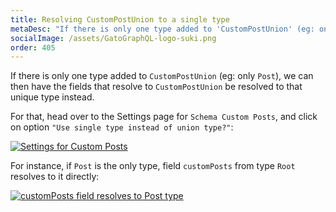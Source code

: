 ```yaml
---
title: Resolving CustomPostUnion to a single type
metaDesc: "If there is only one type added to 'CustomPostUnion' (eg: only 'Post'), we can then have the fields that resolve to 'CustomPostUnion' be resolved to that unique type instead."
socialImage: /assets/GatoGraphQL-logo-suki.png
order: 405
---
```


If there is only one type added to `CustomPostUnion` (eg: only `Post`), we can then have the fields that resolve to `CustomPostUnion` be resolved to that unique type instead.

For that, head over to the Settings page for `Schema Custom Posts`, and click on option `"Use single type instead of union type?"`:

<div class="img-width-1024" markdown=1>

<a href="/assets/guides/upstream/settings-customposts-single-type.png" target="_blank">![Settings for Custom Posts](/assets/guides/upstream/settings-customposts-single-type.png "Settings for Custom Posts")</a>

</div>

For instance, if `Post` is the only type, field `customPosts` from type `Root` resolves to it directly:

<a href="/assets/guides/upstream/interactive-schema-root.png" target="_blank">![`customPosts` field resolves to `Post` type](/assets/guides/upstream/interactive-schema-root.png "`customPosts` field resolves to `Post` type")</a>

